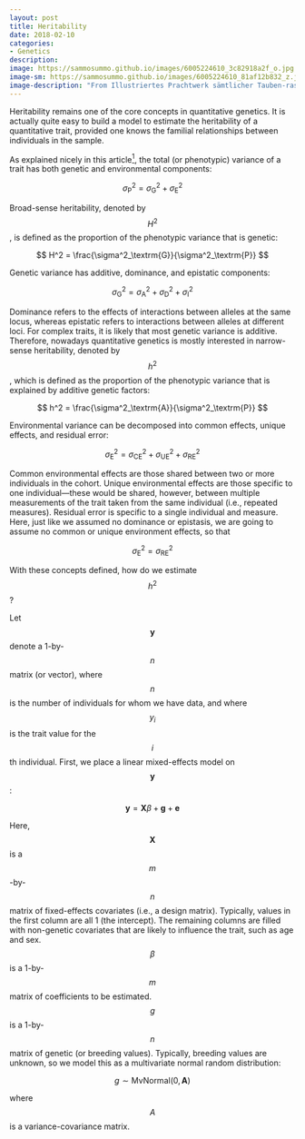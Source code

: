 ```yaml
---
layout: post
title: Heritability
date: 2018-02-10
categories:
- Genetics
description:
image: https://sammosummo.github.io/images/6005224610_3c82918a2f_o.jpg
image-sm: https://sammosummo.github.io/images/6005224610_81af12b832_z.jpg
image-description: "From Illustriertes Prachtwerk sämtlicher Tauben-rassen (ca. 1906) by E. Schachtzabel"
---
```


Heritability remains one of the core concepts in quantitative genetics. It is actually quite easy to build a model to estimate the heritability of a quantitative trait, provided one knows the familial relationships between individuals in the sample.

As explained nicely in this article[<sup>1</sup>], the total (or phenotypic) variance of a trait has both genetic and environmental components:

[<sup>1</sup>]: https://doi.org/10.1038/nrg2322 "Visscher, P. M., Hill, W. G., & Wray, N. R. (2008). Nature Reviews Genetics, 9(4), 255–266."

$$
\sigma^2_\textrm{P} = \sigma^2_\textrm{G} + \sigma^2_\textrm{E}
$$

Broad-sense heritability, denoted by $$H^2$$, is defined as the proportion of the phenotypic variance that is genetic:

$$
H^2 = \frac{\sigma^2_\textrm{G}}{\sigma^2_\textrm{P}}
$$

Genetic variance has additive, dominance, and epistatic components:

$$
\sigma^2_\textrm{G} = \sigma^2_\textrm{A} + \sigma^2_\textrm{D} + \sigma^2_\textrm{I}
$$

Dominance refers to the effects of interactions between alleles at the same locus, whereas epistatic refers to interactions between alleles at different loci. For complex traits, it is likely that most genetic variance is additive. Therefore, nowadays quantitative genetics is mostly interested in narrow-sense heritability, denoted by $$h^2$$, which is defined as the proportion of the phenotypic variance that is explained by additive genetic factors:

$$
h^2 = \frac{\sigma^2_\textrm{A}}{\sigma^2_\textrm{P}}
$$

Environmental variance can be decomposed into common effects, unique effects, and residual error:

$$
\sigma^2_\textrm{E} = \sigma^2_\textrm{CE} + \sigma^2_\textrm{UE} + \sigma^2_\textrm{RE}
$$

Common environmental effects are those shared between two or more individuals in the cohort. Unique environmental effects are those specific to one individual—these would be shared, however, between multiple measurements of the trait taken from the same individual (i.e., repeated measures). Residual error is specific to a single individual and measure. Here, just like we assumed no dominance or epistasis, we are going to assume no common or unique environment effects, so that

$$
\sigma^2_\textrm{E} = \sigma^2_\textrm{RE}
$$

With these concepts defined, how do we estimate $$h^2$$?

Let $$\mathbf{y}$$ denote a 1-by-$$n$$ matrix (or vector), where $$n$$ is the number of individuals for whom we have data, and where $$y_i$$ is the trait value for the $$i$$th individual. First, we place a linear mixed-effects model on $$\mathbf{y}$$:

$$
\mathbf{y} = \mathbf{X}\beta + \mathbf{g} + \mathbf{e}
$$

Here, $$\mathbf{X}$$ is a $$m$$-by-$$n$$ matrix of fixed-effects covariates (i.e., a design matrix). Typically, values in the first column are all 1 (the intercept). The remaining columns are filled with non-genetic covariates that are likely to influence the trait, such as age and sex. $$\beta$$ is a 1-by-$$m$$ matrix of coefficients to be estimated. $$g$$ is a 1-by-$$n$$ matrix of genetic (or breeding values). Typically, breeding values are unknown, so we model this as a multivariate normal random distribution:

$$
g\sim{}\mathrm{MvNormal}\left(0, \mathbf{A}\right)
$$

where $$A$$ is a variance-covariance matrix.